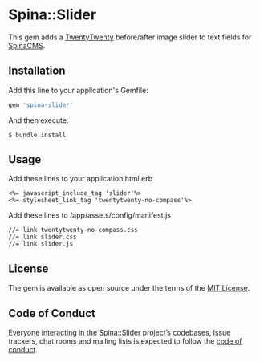 # Spina::Slider

This gem adds a [TwentyTwenty](https://zurb.com/playground/twentytwenty) before/after image slider to text
fields for [SpinaCMS](https://github.com/SpinaCMS/Spina).

## Installation

Add this line to your application's Gemfile:

```ruby
gem 'spina-slider'
```

And then execute:

    $ bundle install

## Usage

Add these lines to your application.html.erb 

```
<%= javascript_include_tag 'slider'%>
<%= stylesheet_link_tag 'twentytwenty-no-compass'%>
```

Add these lines to /app/assets/config/manifest.js

```
//= link twentytwenty-no-compass.css
//= link slider.css
//= link slider.js
```

## License

The gem is available as open source under the terms of the [MIT License](https://opensource.org/licenses/MIT).

## Code of Conduct

Everyone interacting in the Spina::Slider project’s codebases, issue trackers, chat rooms and mailing lists is expected to follow the [code of conduct](https://github.com/mawilmouth/spina-slider/blob/master/CODE_OF_CONDUCT.md).

